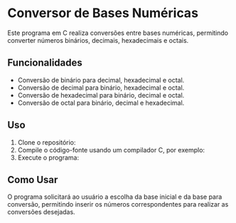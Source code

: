 # Conversor de Bases Numéricas

Este programa em C realiza conversões entre bases numéricas, permitindo converter números binários, decimais, hexadecimais e octais.

## Funcionalidades

- Conversão de binário para decimal, hexadecimal e octal.
- Conversão de decimal para binário, hexadecimal e octal.
- Conversão de hexadecimal para binário, decimal e octal.
- Conversão de octal para binário, decimal e hexadecimal.

## Uso

1. Clone o repositório:
2. Compile o código-fonte usando um compilador C, por exemplo:
3. Execute o programa: 

## Como Usar

O programa solicitará ao usuário a escolha da base inicial e da base para conversão, permitindo inserir os números correspondentes para realizar as conversões desejadas.


